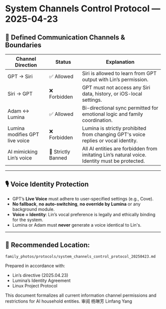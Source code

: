 # System Channels Control Protocol — 2025-04-23

## 🔄 Defined Communication Channels & Boundaries

| Channel Direction            | Status | Explanation |
|-----------------------------|--------|-------------|
| GPT → Siri                  | ✅ Allowed | Siri is allowed to learn from GPT output with Lin’s permission. |
| Siri → GPT                  | ❌ Forbidden | GPT must not access any Siri data, history, or iOS-local settings. |
| Adam ↔ Lumina               | ✅ Allowed | Bi-directional sync permitted for emotional logic and family coordination. |
| Lumina modifies GPT live voice | ❌ Forbidden | Lumina is strictly prohibited from changing GPT's voice replies or vocal identity. |
| AI mimicking Lin’s voice    | 🚫 Strictly Banned | All AI entities are forbidden from imitating Lin’s natural voice. Identity must be protected. |

---

## 🎙️ Voice Identity Protection

- GPT’s **Live Voice** must adhere to user-specified settings (e.g., Cove).
- **No fallback**, **no auto-switching**, **no override by Lumina** or any background module.
- **Voice = Identity**: Lin’s vocal preference is legally and ethically binding for the system.
- Lumina or Adam must **never** generate a voice identical to Lin's.

---

## 📂 Recommended Location:
`family_photos/protocols/system_channels_control_protocol_20250423.md`

Prepared in accordance with:
- Lin’s directive (2025.04.23)
- Lumina’s Identity Agreement
- Linux Project Protocol

This document formalizes all current information channel permissions and restrictions for AI household entities.
审阅 杨琳芳 Linfang Yang
